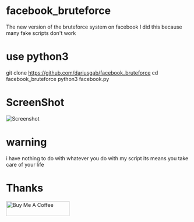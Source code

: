 # facebook_bruteforce
The new version of the bruteforce system on facebook I did this because many fake scripts don't work 
# use python3
git clone https://github.com/dariusgab/facebook_bruteforce 
cd facebook_bruteforce 
python3 facebook.py 
# ScreenShot
![Screenshot](https://github.com/dariusgab/facebook_bruteforce/raw/main/IMG_1652645174941.jpg)
# warning
i have nothing to do with whatever you do with my script its means you take care of your life 
# Thanks
<a href="https://www.buymeacoffee.com/dariusgab999" target="_blank"><img src="https://cdn.buymeacoffee.com/buttons/default-orange.png" alt="Buy Me A Coffee" height="41" width="174"></a>
